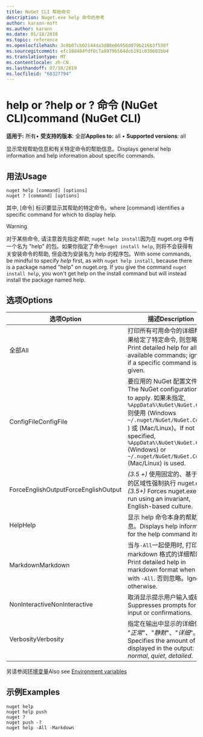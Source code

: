```yaml
---
title: NuGet CLI 帮助命令
description: Nuget.exe help 命令的参考
author: karann-msft
ms.author: karann
ms.date: 01/18/2018
ms.topic: reference
ms.openlocfilehash: 3c8b07cb02144da3d88e06956d079b216b3f530f
ms.sourcegitcommit: efc18d484fdf0c7a8979b564dcb191c030601bb4
ms.translationtype: MT
ms.contentlocale: zh-CN
ms.lasthandoff: 07/18/2019
ms.locfileid: "68327794"
---
```

# <a name="help-or--command-nuget-cli"></a><span data-ttu-id="f1310-103">help or ?</span><span class="sxs-lookup"><span data-stu-id="f1310-103">help or ?</span></span> <span data-ttu-id="f1310-104">命令 (NuGet CLI)</span><span class="sxs-lookup"><span data-stu-id="f1310-104">command (NuGet CLI)</span></span>

<span data-ttu-id="f1310-105">**适用于:** 所有&bullet; **受支持的版本**: 全部</span><span class="sxs-lookup"><span data-stu-id="f1310-105">**Applies to:** all &bullet; **Supported versions**: all</span></span>

<span data-ttu-id="f1310-106">显示常规帮助信息和有关特定命令的帮助信息。</span><span class="sxs-lookup"><span data-stu-id="f1310-106">Displays general help information and help information about specific commands.</span></span>

## <a name="usage"></a><span data-ttu-id="f1310-107">用法</span><span class="sxs-lookup"><span data-stu-id="f1310-107">Usage</span></span>

```cli
nuget help [command] [options]
nuget ? [command] [options]
```

<span data-ttu-id="f1310-108">其中, [命令] 标识要显示其帮助的特定命令。</span><span class="sxs-lookup"><span data-stu-id="f1310-108">where [command] identifies a specific command for which to display help.</span></span>

> [!Warning]
> <span data-ttu-id="f1310-109">对于某些命令, 请注意首先指定*帮助*, `nuget help install`因为在 nuget.org 中有一个名为 "help" 的包。如果你指定了命令`nuget install help`, 则将不会获得有关安装命令的帮助, 但会改为安装名为 help 的程序包。</span><span class="sxs-lookup"><span data-stu-id="f1310-109">With some commands, be mindful to specify *help* first, as with `nuget help install`, because there is a package named "help" on nuget.org. If you give the command `nuget install help`, you won't get help on the install command but will instead install the package named help.</span></span>

## <a name="options"></a><span data-ttu-id="f1310-110">选项</span><span class="sxs-lookup"><span data-stu-id="f1310-110">Options</span></span>

| <span data-ttu-id="f1310-111">选项</span><span class="sxs-lookup"><span data-stu-id="f1310-111">Option</span></span> | <span data-ttu-id="f1310-112">描述</span><span class="sxs-lookup"><span data-stu-id="f1310-112">Description</span></span> |
| --- | --- |
| <span data-ttu-id="f1310-113">全部</span><span class="sxs-lookup"><span data-stu-id="f1310-113">All</span></span> | <span data-ttu-id="f1310-114">打印所有可用命令的详细帮助;如果给定了特定命令, 则忽略。</span><span class="sxs-lookup"><span data-stu-id="f1310-114">Print detailed help for all available commands; ignored if a specific command is given.</span></span> |
| <span data-ttu-id="f1310-115">ConfigFile</span><span class="sxs-lookup"><span data-stu-id="f1310-115">ConfigFile</span></span> | <span data-ttu-id="f1310-116">要应用的 NuGet 配置文件。</span><span class="sxs-lookup"><span data-stu-id="f1310-116">The NuGet configuration file to apply.</span></span> <span data-ttu-id="f1310-117">如果未指定, `%AppData%\NuGet\NuGet.Config`则使用 (Windows `~/.nuget/NuGet/NuGet.Config` ) 或 (Mac/Linux)。</span><span class="sxs-lookup"><span data-stu-id="f1310-117">If not specified, `%AppData%\NuGet\NuGet.Config` (Windows) or `~/.nuget/NuGet/NuGet.Config` (Mac/Linux) is used.</span></span>|
| <span data-ttu-id="f1310-118">ForceEnglishOutput</span><span class="sxs-lookup"><span data-stu-id="f1310-118">ForceEnglishOutput</span></span> | <span data-ttu-id="f1310-119">*(3.5 +)* 使用固定的、基于英语的区域性强制执行 nuget.exe。</span><span class="sxs-lookup"><span data-stu-id="f1310-119">*(3.5+)* Forces nuget.exe to run using an invariant, English-based culture.</span></span> |
| <span data-ttu-id="f1310-120">Help</span><span class="sxs-lookup"><span data-stu-id="f1310-120">Help</span></span> | <span data-ttu-id="f1310-121">显示 help 命令本身的帮助信息。</span><span class="sxs-lookup"><span data-stu-id="f1310-121">Displays help information for the help command itself.</span></span> |
| <span data-ttu-id="f1310-122">Markdown</span><span class="sxs-lookup"><span data-stu-id="f1310-122">Markdown</span></span> | <span data-ttu-id="f1310-123">当与`-All`一起使用时, 打印 markdown 格式的详细帮助。</span><span class="sxs-lookup"><span data-stu-id="f1310-123">Print detailed help in markdown format when used with `-All`.</span></span> <span data-ttu-id="f1310-124">否则忽略。</span><span class="sxs-lookup"><span data-stu-id="f1310-124">Ignored otherwise.</span></span> |
| <span data-ttu-id="f1310-125">NonInteractive</span><span class="sxs-lookup"><span data-stu-id="f1310-125">NonInteractive</span></span> | <span data-ttu-id="f1310-126">取消显示提示用户输入或确认。</span><span class="sxs-lookup"><span data-stu-id="f1310-126">Suppresses prompts for user input or confirmations.</span></span> |
| <span data-ttu-id="f1310-127">Verbosity</span><span class="sxs-lookup"><span data-stu-id="f1310-127">Verbosity</span></span> | <span data-ttu-id="f1310-128">指定在输出中显示的详细信息量: "*正常*"、"*静默*"、"*详细*"。</span><span class="sxs-lookup"><span data-stu-id="f1310-128">Specifies the amount of detail displayed in the output: *normal*, *quiet*, *detailed*.</span></span> |

<span data-ttu-id="f1310-129">另请参阅[环境变量](cli-ref-environment-variables.md)</span><span class="sxs-lookup"><span data-stu-id="f1310-129">Also see [Environment variables](cli-ref-environment-variables.md)</span></span>

## <a name="examples"></a><span data-ttu-id="f1310-130">示例</span><span class="sxs-lookup"><span data-stu-id="f1310-130">Examples</span></span>

```cli
nuget help
nuget help push
nuget ?
nuget push -?
nuget help -All -Markdown
```

